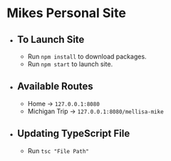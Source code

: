 # Mikes Personal Site

- ## To Launch Site

  - Run `npm install` to download packages.
  - Run `npm start` to launch site.

- ## Available Routes

  - Home -> `127.0.0.1:8080`
  - Michigan Trip -> `127.0.0.1:8080/mellisa-mike`

- ## Updating TypeScript File
  - Run `tsc "File Path"`
